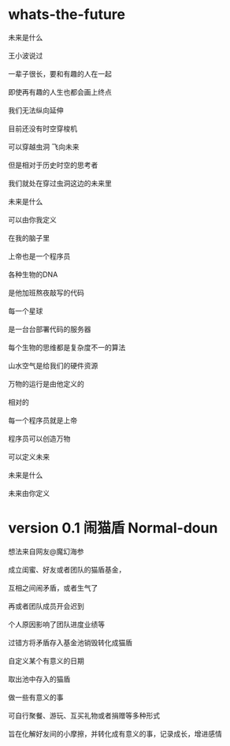 # whats-the-future
未来是什么<br />  
王小波说过<br />  
一辈子很长，要和有趣的人在一起<br />  
即使再有趣的人生也都会画上终点<br />  
我们无法纵向延伸<br />  
目前还没有时空穿梭机<br />  
可以穿越虫洞 飞向未来<br />  
但是相对于历史时空的思考者<br />  
我们就处在穿过虫洞这边的未来里<br />  
未来是什么<br />  
可以由你我定义<br />  
在我的脑子里<br />  
上帝也是一个程序员<br />  
各种生物的DNA<br />  
是他加班熬夜敲写的代码<br />  
每一个星球<br />  
是一台台部署代码的服务器<br />  
每个生物的思维都是复杂度不一的算法<br />  
山水空气是给我们的硬件资源<br />  
万物的运行是由他定义的<br />  
相对的<br />  
每一个程序员就是上帝<br />  
程序员可以创造万物<br />  
可以定义未来<br />  
未来是什么<br />  
未来由你定义<br />  
# version 0.1 闹猫盾 Normal-doun
想法来自网友@魔幻海参<br />  
成立闺蜜、好友或者团队的猫盾基金，<br />  
互相之间闹矛盾，或者生气了<br />  
再或者团队成员开会迟到<br />  
个人原因影响了团队进度业绩等<br />  
过错方将矛盾存入基金池销毁转化成猫盾<br />  
自定义某个有意义的日期<br />  
取出池中存入的猫盾<br />  
做一些有意义的事<br />  
可自行聚餐、游玩、互买礼物或者捐赠等多种形式<br />  
旨在化解好友间的小摩擦，并转化成有意义的事，记录成长，增进感情<br />  
